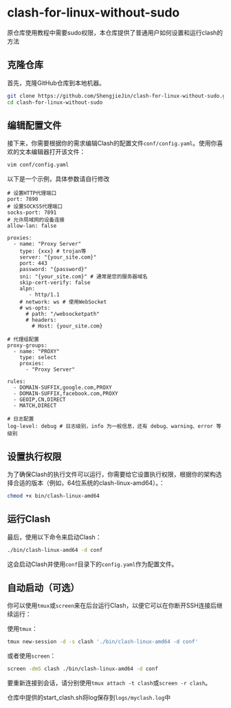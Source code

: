 # clash-for-linux-without-sudo

原仓库使用教程中需要sudo权限，本仓库提供了普通用户如何设置和运行clash的方法

## 克隆仓库

首先，克隆GitHub仓库到本地机器。

```bash
git clone https://github.com/ShengjieJin/clash-for-linux-without-sudo.git
cd clash-for-linux-without-sudo
```


## 编辑配置文件

接下来，你需要根据你的需求编辑Clash的配置文件`conf/config.yaml`。使用你喜欢的文本编辑器打开该文件：

```bash
vim conf/config.yaml
```

以下是一个示例，具体参数请自行修改

```
# 设置HTTP代理端口
port: 7890
# 设置SOCKS5代理端口
socks-port: 7891
# 允许局域网的设备连接
allow-lan: false

proxies:
  - name: "Proxy Server"
    type: {xxx} # trojan等
    server: "{your_site.com}"
    port: 443
    password: "{password}"
    sni: "{your_site.com}" # 通常是您的服务器域名
    skip-cert-verify: false
    alpn:
       - http/1.1
    # network: ws # 使用WebSocket
    # ws-opts:
      # path: "/websocketpath"
      # headers:
        # Host: {your_site.com}

# 代理组配置
proxy-groups:
  - name: "PROXY"
    type: select
    proxies:
      - "Proxy Server"

rules:
  - DOMAIN-SUFFIX,google.com,PROXY
  - DOMAIN-SUFFIX,facebook.com,PROXY
  - GEOIP,CN,DIRECT
  - MATCH,DIRECT

# 日志配置
log-level: debug # 日志级别，info 为一般信息，还有 debug、warning、error 等级别
```

## 设置执行权限

为了确保Clash的执行文件可以运行，你需要给它设置执行权限，根据你的架构选择合适的版本（例如，64位系统的clash-linux-amd64）。：

```bash
chmod +x bin/clash-linux-amd64
```

## 运行Clash

最后，使用以下命令来启动Clash：

```bash
./bin/clash-linux-amd64 -d conf
```

这会启动Clash并使用`conf`目录下的`config.yaml`作为配置文件。

## 自动启动（可选）

你可以使用`tmux`或`screen`来在后台运行Clash，以便它可以在你断开SSH连接后继续运行：

使用`tmux`：

```bash
tmux new-session -d -s clash './bin/clash-linux-amd64 -d conf'
```

或者使用`screen`：

```bash
screen -dmS clash ./bin/clash-linux-amd64 -d conf
```

要重新连接到会话，请分别使用`tmux attach -t clash`或`screen -r clash`。

仓库中提供的start_clash.sh将log保存到`logs/myclash.log`中